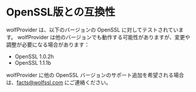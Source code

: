 # OpenSSL版との互換性

wolfProvider は、以下のバージョンの OpenSSL に対してテストされています。 wolfProvider は他のバージョンでも動作する可能性がありますが、変更や調整が必要になる場合があります：

- OpenSSL 1.0.2h
- OpenSSL 1.1.1b

wolfProvider に他の OpenSSL バージョンのサポート追加を希望される場合は、[facts@wolfssl.com](mailto:facts@wolfssl.com) にご連絡ください。

